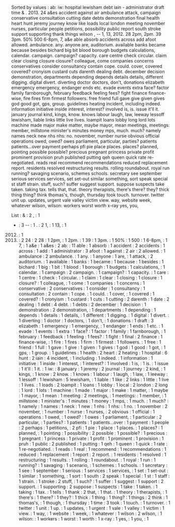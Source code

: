 Sorted by values :
ab: iw: hospital lewisham debt iain - administrator draft time & . 2013. 24 a&es accident against air ambulance attack, campaign conservative consultation cutting date debts demonstration final health heart hunt jeremy journey know like loads local london meeting november nurses, particular people petitions, possibility public report south stroke support supporting thank things wilson , -- 1, 13, 2012. 28 2pm, 2pm. 39 3pm. 50% 500 6-8pm, 7, a&e able absorb accidents across add afoot allowed. ambulance. any. anyone are, auditorium. available banks became because besides bichard big bit blood borough budgets calculations, calendar. campaign. campaign? capacity. care centre check circular. claim clear closing closure closure? colleague, come companies concerns conservatives consider consultancy contain cope. could. cover, covered covered? cronyism custard cuts darenth dealing debt. december decision demonstration, departments depending depends details details, different digging. digital divert. diverting doctor doctors, don't, donations elizabeth emergency emergency, endanger ends etc. evade events extra face? factor family farnborough, february feedback feeling fees? fight finance finance-wise, fire fires firm firmest followers. free friend full gave give given gives god good got, gps, group. guidelines heating incident, including indeed. information initiative inside interest, interest? involved is, is. issue it'll it. january journal kind, kings, know. knows labour laugh, law, leeway lessoff lewisham, liable links little live lives. loampit loans lobby long lord lots machine made major make matter, maybe mayor, mean meetings, meetings: member, millstone minister's minutes money mps, much. much? namely names neck new nhs nhs: no. november, number nurse obvious official operations owed, owed? owes parliament, particular, parties? patients patients...over payment perhaps pfi pie place places. places? planned, pointing possible possible? precious pregnant princess private profit prominent provision pruh published putting qeh queen quick rate re-negotiated. reads real recommend recommendations reduced replacement report. residents resolved restructuring results. rolling roundabout. royal run running? savaging scenario, schemes schools. secretary see september serious services services, set set-out similar something, sort speak special st staff strain. stuff, such? suffer suggest support. suppose suspects take taken. taking tax. tells that, that. theory therapists, there's there? they? thick thing thing? think thomas's, though, thursday took touch. turnover. twitter unit up. updates, urgent vale valley victim view. way, website week, whatever wilson, wilson: workers worst worth x-ray yes, you, 

List :
& : 2
, : 1
- : 3
-- : 1
. : 2
1, : 1
13, : 1
2012. : 1
2013. : 2
24 : 2
28 : 1
2pm, : 1
2pm. : 1
39 : 1
3pm. : 1
50% : 1
500 : 1
6-8pm, : 1
7, : 1
a&e : 1
a&es : 2
ab: : 11
able : 1
absorb : 1
accident : 2
accidents : 1
across : 1
add : 1
administrator : 3
afoot : 1
against : 2
air : 2
allowed. : 1
ambulance : 2
ambulance. : 1
any. : 1
anyone : 1
are, : 1
attack, : 2
auditorium. : 1
available : 1
banks : 1
became : 1
because : 1
besides : 1
bichard : 1
big : 1
bit : 1
blood : 1
borough : 1
budgets : 1
calculations, : 1
calendar. : 1
campaign : 2
campaign. : 1
campaign? : 1
capacity. : 1
care : 1
centre : 1
check : 1
circular. : 1
claim : 1
clear : 1
closing : 1
closure : 1
closure? : 1
colleague, : 1
come : 1
companies : 1
concerns : 1
conservative : 2
conservatives : 1
consider : 1
consultancy : 1
consultation : 2
contain : 1
cope. : 1
could. : 1
cover, : 1
covered : 1
covered? : 1
cronyism : 1
custard : 1
cuts : 1
cutting : 2
darenth : 1
date : 2
dealing : 1
debt : 4
debt. : 1
debts : 2
december : 1
decision : 1
demonstration : 2
demonstration, : 1
departments : 1
depending : 1
depends : 1
details : 1
details, : 1
different : 1
digging. : 1
digital : 1
divert. : 1
diverting : 1
doctor : 1
doctors, : 1
don't, : 1
donations : 1
draft : 3
elizabeth : 1
emergency : 1
emergency, : 1
endanger : 1
ends : 1
etc. : 1
evade : 1
events : 1
extra : 1
face? : 1
factor : 1
family : 1
farnborough, : 1
february : 1
feedback : 1
feeling : 1
fees? : 1
fight : 1
final : 2
finance : 1
finance-wise, : 1
fire : 1
fires : 1
firm : 1
firmest : 1
followers. : 1
free : 1
friend : 1
full : 1
gave : 1
give : 1
given : 1
gives : 1
god : 1
good : 1
got, : 1
gps, : 1
group. : 1
guidelines : 1
health : 2
heart : 2
heating : 1
hospital : 6
hunt : 2
iain : 4
incident, : 1
including : 1
indeed. : 1
information : 1
initiative : 1
inside : 1
interest, : 1
interest? : 1
involved : 1
is, : 1
is. : 1
issue : 1
it'll : 1
it. : 1
iw: : 8
january : 1
jeremy : 2
journal : 1
journey : 2
kind, : 1
kings, : 1
know : 2
know. : 1
knows : 1
labour : 1
laugh, : 1
law, : 1
leeway : 1
lessoff : 1
lewisham : 5
lewisham, : 1
liable : 1
like : 2
links : 1
little : 1
live : 1
lives. : 1
loads : 2
loampit : 1
loans : 1
lobby : 1
local : 2
london : 2
long : 1
lord : 1
lots : 1
machine : 1
made : 1
major : 1
make : 1
matter, : 1
maybe : 1
mayor, : 1
mean : 1
meeting : 2
meetings, : 1
meetings: : 1
member, : 1
millstone : 1
minister's : 1
minutes : 1
money : 1
mps, : 1
much. : 1
much? : 1
namely : 1
names : 1
neck : 1
new : 1
nhs : 1
nhs: : 1
no. : 1
november : 2
november, : 1
number : 1
nurse : 1
nurses, : 2
obvious : 1
official : 1
operations : 1
owed, : 1
owed? : 1
owes : 1
parliament, : 1
particular : 2
particular, : 1
parties? : 1
patients : 1
patients...over : 1
payment : 1
people : 2
perhaps : 1
petitions, : 2
pfi : 1
pie : 1
place : 1
places. : 1
places? : 1
planned, : 1
pointing : 1
possibility : 2
possible : 1
possible? : 1
precious : 1
pregnant : 1
princess : 1
private : 1
profit : 1
prominent : 1
provision : 1
pruh : 1
public : 2
published : 1
putting : 1
qeh : 1
queen : 1
quick : 1
rate : 1
re-negotiated. : 1
reads : 1
real : 1
recommend : 1
recommendations : 1
reduced : 1
replacement : 1
report : 2
report. : 1
residents : 1
resolved : 1
restructuring : 1
results. : 1
rolling : 1
roundabout. : 1
royal : 1
run : 1
running? : 1
savaging : 1
scenario, : 1
schemes : 1
schools. : 1
secretary : 1
see : 1
september : 1
serious : 1
services : 1
services, : 1
set : 1
set-out : 1
similar : 1
something, : 1
sort : 1
south : 2
speak : 1
special : 1
st : 1
staff : 1
strain. : 1
stroke : 2
stuff, : 1
such? : 1
suffer : 1
suggest : 1
support : 2
support. : 1
supporting : 2
suppose : 1
suspects : 1
take : 1
taken. : 1
taking : 1
tax. : 1
tells : 1
thank : 2
that, : 1
that. : 1
theory : 1
therapists, : 1
there's : 1
there? : 1
they? : 1
thick : 1
thing : 1
thing? : 1
things : 2
think : 1
thomas's, : 1
though, : 1
thursday : 1
time : 3
took : 1
touch. : 1
turnover. : 1
twitter : 1
unit : 1
up. : 1
updates, : 1
urgent : 1
vale : 1
valley : 1
victim : 1
view. : 1
way, : 1
website : 1
week, : 1
whatever : 1
wilson : 2
wilson, : 1
wilson: : 1
workers : 1
worst : 1
worth : 1
x-ray : 1
yes, : 1
you, : 1
